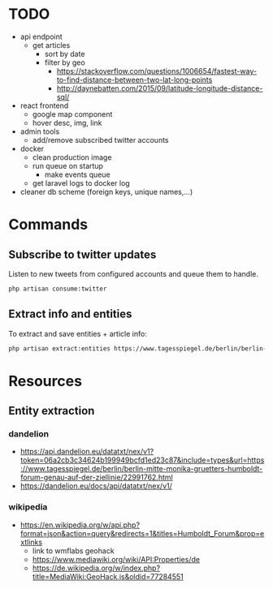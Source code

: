 # TODO
* api endpoint
    * get articles
        * sort by date
        * filter by geo
            * https://stackoverflow.com/questions/1006654/fastest-way-to-find-distance-between-two-lat-long-points
            * http://daynebatten.com/2015/09/latitude-longitude-distance-sql/
* react frontend
    * google map component
    * hover desc, img, link 
* admin tools
    * add/remove subscribed twitter accounts
* docker
    * clean production image
    * run queue on startup
        * make events queue
    * get laravel logs to docker log
* cleaner db scheme (foreign keys, unique names,...)    
    


# Commands
## Subscribe to twitter updates
Listen to new tweets from configured accounts and queue them to handle.
```bash
php artisan consume:twitter
```
## Extract info and entities
To extract and save entities + article info:
```bash
php artisan extract:entities https://www.tagesspiegel.de/berlin/berlin-neukoelln-neue-razzia-gegen-arabischen-clan-in-berlin/22996870.html
```     

# Resources
## Entity extraction
### dandelion
* https://api.dandelion.eu/datatxt/nex/v1?token=06a2cb3c34624b199949bcfd1ed23c87&include=types&url=https://www.tagesspiegel.de/berlin/berlin-mitte-monika-gruetters-humboldt-forum-genau-auf-der-ziellinie/22991762.html
* https://dandelion.eu/docs/api/datatxt/nex/v1/

### wikipedia
* https://en.wikipedia.org/w/api.php?format=json&action=query&redirects=1&titles=Humboldt_Forum&prop=extlinks
     * link to wmflabs geohack
     * https://www.mediawiki.org/wiki/API:Properties/de
     * https://de.wikipedia.org/w/index.php?title=MediaWiki:GeoHack.js&oldid=77284551